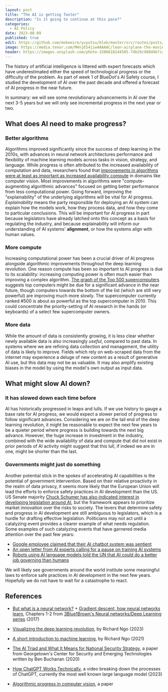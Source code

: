 ```yaml
---
layout: post
title: "The AI is getting faster"
description: "Is it going to continue at this pace?"
categories:
  - AI Policy
date: 2023-08-09
published: true
edit: https://github.com/mokeeire/yuyutsu/blob/master/src/routes/posts/ai-progress/%2Bpage.md
image: https://media.tenor.com/M4njES4jiw4AAAAC/leon-airplane-the-movie.gif
header: https://images.unsplash.com/photo-1506818144585-74b29c980d4b?ixlib=rb-4.0.3&ixid=M3wxMjA3fDB8MHxwaG90by1wYWdlfHx8fGVufDB8fHx8fA%3D%3D&auto=format&fit=crop&w=1740&q=80
---
```


The history of artificial intelligence is littered with expert forecasts which have underestimated either the speed of technological progress or the difficulty of the problem.
As part of week 1 of BlueDot's AI Safety course, I studied the development of AI over the past decade and offered a forecast of AI progress in the near future.

In summary: we will see some revolutionary advancements in AI over the next 3-5 years but we will only see incremental progress in the next year or two.

## What does AI need to make progress?

### Better algorithms

Algorithms improved significantly since the success of deep learning in the 2010s, with advances in neural network architectures performance and flexibility of machine learning models across tasks in vision, strategy, and language.
While progress is often attributed to the increased availability of computation and data, researchers found that [improvements in algorithms were at least as important as increased availability compute](https://epochai.org/blog/revisiting-algorithmic-progress) in domains like computer vision. 
Most improvements in algorithms were "compute-augmenting algorithmic advances" focused on getting better performance from less computational power.
Going forward, improving the "explainability" of the underlying algorithms will be vital for AI progress. 
*Explainability* means the party responsible for deploying an AI system can explain how the models work, how they process data, and how they come to particular conclusions.
This will be important for AI progress in part because legislators have already latched onto this concept as a basis for regulating the industry, and because explainability will inform our understanding of AI systems' **alignment**, or how the systems align with human values.

### More compute

Increasing computational power has been a crucial driver of AI progress alongside algorithmic improvements throughout the deep learning revolution. 
One reason compute has been so important to AI progress is due to its scalability: increasing computing power is often much easier than improving a complex algorithm.
[The graph of the Top 500 supercomputers](https://www.top500.org/statistics/perfdevel/) suggests top computers might be due for a significant advance in the near future, though computers towards the bottom of the list (which are still very powerful) are improving much more slowly.
The supercomputer currently ranked #500 is about as powerful as the top supercomputer in 2010.
This could concentrate the priority-setting of AI research in the hands (or keyboards) of a select few supercomputer owners.

### More data

While the amount of data is consistently growing, it is less clear whether newly available data is also increasingly _useful_, compared to past data.
In systems where we are refining data collection and management, the utility of data is likely to improve.
Fields which rely on web-scraped data from the internet may experience a deluge of new content as a result of generative AI use, but this data may not be as valuable.
It may also amplify existing biases in the model by using the model's own output as input data.

## What might slow AI down?

### It has slowed down each time before

AI has historically progressed in leaps and lulls.
If we use history to gauge a base rate for AI progress, we would expect a slower period of progress to follow significant advances.
Considering we are on the tail end of the deep learning revolution, it might be reasonable to expect the next few years to be a quieter period where progress is building towards the next big advance.
However, the huge increase in investment in the industry, combined with the wide availability of data and compute that did not exist in prior periods of AI activity might suggest that this lull, if indeed we are in one, might be shorter than the last.

### Governments might just do something

Another potential stick in the spokes of accelerating AI capabilities is the potential of government intervention.
Based on their relative proactivity in the realm of data privacy, it seems more likely that the European Union will lead the efforts to enforce safety practices in AI development than the US.
US Senate majority [Chuck Schumer has also indicated interest in developing legislation around AI](https://www.csis.org/analysis/sen-chuck-schumer-launches-safe-innovation-ai-age-csis), but the framework appears to prioritize market innovation over the risks to society.
The levers that determine safety and progress in AI development are still ambiguous to legislators, which is a hurdle for drafting effective legislation.
Politicians may not act until a catalyzing event provides a clearer example of what needs regulation.
Some examples of such catalyzing events that have garnered media attention over the past few years:

- [Google employee claimed that their AI chatbot system was sentient](https://www.theguardian.com/technology/2022/jun/12/google-engineer-ai-bot-sentient-blake-lemoine)
- [An open letter from AI experts calling for a pause on training AI systems](https://futureoflife.org/open-letter/pause-giant-ai-experiments/)
- [Robots using AI language models told the UN that AI could do a better job governing than humans](https://www.rte.ie/news/2023/0707/1393383-ai-robots-rule-the-world/)

We will likely see governments around the world institute some meaningful laws to enforce safe practices in AI development in the next few years.
Hopefully we do not have to wait for a catastrophe to react.

## References

- [But what is a neural network?](https://www.youtube.com/watch?v=aircAruvnKk) + [Gradient descent, how neural networks learn](https://www.youtube.com/watch?v=IHZwWFHWa-w), Chapters 1-2 from [3Blue1Brown's Neural networks/Deep Learning series](https://www.youtube.com/playlist?list=PLZHQObOWTQDNU6R1_67000Dx_ZCJB-3pi) (2017)

- [Visualizing the deep learning revolution](https://medium.com/@richardcngo/visualizing-the-deep-learning-revolution-722098eb9c5), by Richard Ngo (2023)

- [A short introduction to machine learning](https://www.alignmentforum.org/posts/qE73pqxAZmeACsAdF/a-short-introduction-to-machine-learning), by Richard Ngo (2021)

- [The AI Triad and What It Means for National Security Strategy](https://cset.georgetown.edu/wp-content/uploads/CSET-AI-Triad-Report.pdf), a paper from Georgetown's Center for Security and Emerging Technologies written by Ben Buchanan (2020)

- [How ChatGPT Works Technically](https://www.youtube.com/watch?v=bSvTVREwSNw), a video breaking down the processes of ChatGPT, currently the most well known large language model (2023)

- [Algorithmic progress in computer vision](https://arxiv.org/abs/2212.05153), a paper